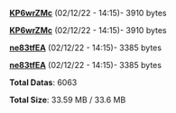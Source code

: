 [**KP6wrZMc**](/data/KP6wrZMc.txt) (02/12/22 - 14:15)- 3910 bytes

[**KP6wrZMc**](/data/KP6wrZMc.txt) (02/12/22 - 14:15)- 3910 bytes

[**ne83tfEA**](/data/ne83tfEA.txt) (02/12/22 - 14:15)- 3385 bytes

[**ne83tfEA**](/data/ne83tfEA.txt) (02/12/22 - 14:15)- 3385 bytes

**Total Datas**: 6063

**Total Size**: 33.59 MB / 33.6 MB